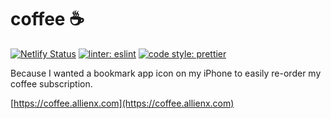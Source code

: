 # coffee ☕

[![Netlify Status](https://api.netlify.com/api/v1/badges/c8af11a3-a698-4638-9ae0-65fd51709c5a/deploy-status)](https://app.netlify.com/sites/super-kangaroo-0e56fc/deploys)
[![linter: eslint](https://img.shields.io/badge/linter-eslint-blue.svg?style=flat-square)](https://github.com/eslint/eslint)
[![code style: prettier](https://img.shields.io/badge/code_style-prettier-ff69b4.svg?style=flat-square)](https://github.com/prettier/prettier)

Because I wanted a bookmark app icon on my iPhone to easily re-order my coffee subscription.

[https://coffee.allienx.com](https://coffee.allienx.com)
